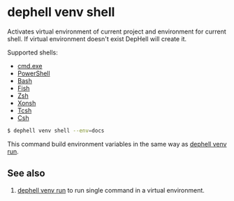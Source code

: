 # dephell venv shell

Activates virtual environment of current project and environment for current shell. If virtual environment doesn't exist DepHell will create it.

Supported shells:

+ [cmd.exe](https://en.wikipedia.org/wiki/Cmd.exe)
+ [PowerShell](https://en.wikipedia.org/wiki/PowerShell)
+ [Bash](https://bit.ly/1ikp2Hl)
+ [Fish](https://fishshell.com/)
+ [Zsh](https://en.wikipedia.org/wiki/zsh)
+ [Xonsh](http://xon.sh/index.html)
+ [Tcsh](https://en.wikipedia.org/wiki/Tcsh)
+ [Csh](https://en.wikipedia.org/wiki/C_shell)

```bash
$ dephell venv shell --env=docs
```

This command build environment variables in the same way as [dephell venv run](cmd-venv-run).

## See also

1. [dephell venv run](cmd-venv-run) to run single command in a virtual environment.
